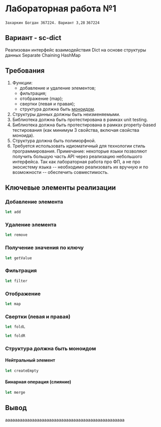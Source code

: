# Лабораторная работа №1

`Захаркин Богдан 367224. Вариант 3,28`
`367224`

## Вариант - sc-dict

Реализован интерфейс взаимодействия Dict на основе структуры данных Separate Chaining HashMap 

## Требования

1. Функции:
    - добавление и удаление элементов;
    - фильтрация;
    - отображение (map);
    - свертки (левая и правая);
    - структура должна быть [моноидом](https://ru.m.wikipedia.org/wiki/Моноид).
2. Структуры данных должны быть неизменяемыми.
3. Библиотека должна быть протестирована в рамках unit testing.
4. Библиотека должна быть протестирована в рамках property-based тестирования (как минимум 3 свойства, включая свойства моноида).
5. Структура должна быть полиморфной.
6. Требуется использовать идиоматичный для технологии стиль программирования. Примечание: некоторые языки позволяют получить
большую часть API через реализацию небольшого интерфейса. Так как лабораторная работа про ФП, а не про экосистему языка -- необходимо 
реализовать их вручную и по возможности -- обеспечить совместимость.

## Ключевые элементы реализации

### Добавление элемента

```fsharp
let add
```

### Удаление элемента

```fsharp
let remove
```

### Получение значения по ключу

```fsharp
let getValue
```

### Фильтрация

```fsharp
let filter
```

### Отображение

```fsharp
let map
```

### Свертки (левая и правая)

```fsharp
let foldL
```

```fsharp
let foldR
```

### Структура должна быть моноидом

#### Нейтральный элемент

```fsharp
let createEmpty
```

#### Бинарная операция (слияние)

```fsharp
let merge
```

## Вывод

ааааааааааааааааааааааааааааааааааааааааааааааааа
